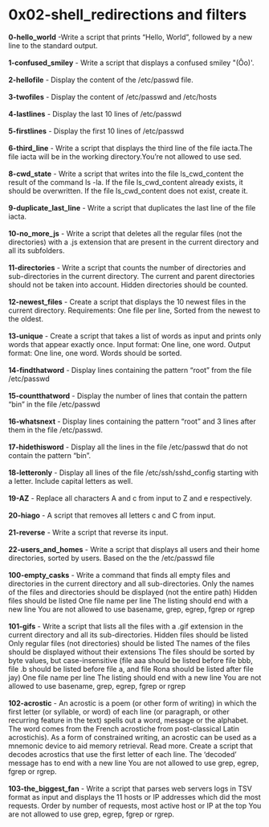 # 0x02-shell_redirections and filters<br/>
**0-hello_world** -Write a script that prints “Hello, World”, followed by a new line to the standard output.<br/><br/>
**1-confused_smiley** - Write a script that displays a confused smiley "(Ôo)'. <br/><br/>
**2-hellofile** - Display the content of the /etc/passwd file.<br/><br/>
**3-twofiles** - Display the content of /etc/passwd and /etc/hosts<br/><br/>
**4-lastlines** - Display the last 10 lines of /etc/passwd<br/><br/>
**5-firstlines** - Display the first 10 lines of /etc/passwd<br/><br/>
**6-third_line** - Write a script that displays the third line of the file iacta.The file iacta will be in the working directory.You’re not allowed to use sed.<br/><br/>
**8-cwd_state** - Write a script that writes into the file ls_cwd_content the result of the command ls -la. If the file ls_cwd_content already exists, it should be overwritten. If the file ls_cwd_content does not exist, create it.<br/><br/>
**9-duplicate_last_line** - Write a script that duplicates the last line of the file iacta.<br/><br/>
**10-no_more_js** - Write a script that deletes all the regular files (not the directories) with a .js extension that are present in the current directory and all its subfolders.<br/><br/>
**11-directories** - Write a script that counts the number of directories and sub-directories in the current directory. The current and parent directories should not be taken into account. Hidden directories should be counted.<br/><br/>
**12-newest_files** - Create a script that displays the 10 newest files in the current directory. Requirements: One file per line, Sorted from the newest to the oldest.<br/><br/>
**13-unique** - Create a script that takes a list of words as input and prints only words that appear exactly once. Input format: One line, one word. Output format: One line, one word. Words should be sorted.<br/><br/>
**14-findthatword** - Display lines containing the pattern “root” from the file /etc/passwd<br/><br/>
**15-countthatword** - Display the number of lines that contain the pattern “bin” in the file /etc/passwd<br/><br/>
**16-whatsnext** - Display lines containing the pattern “root” and 3 lines after them in the file /etc/passwd.<br/><br/>
**17-hidethisword** - Display all the lines in the file /etc/passwd that do not contain the pattern “bin”.<br/><br/>
**18-letteronly** - Display all lines of the file /etc/ssh/sshd_config starting with a letter. Include capital letters as well.<br/><br/>
**19-AZ** - Replace all characters A and c from input to Z and e respectively.<br/><br/>
**20-hiago** - A script that removes all letters c and C from input.<br/><br/>
**21-reverse** - Write a script that reverse its input.<br/><br/>
**22-users_and_homes** - Write a script that displays all users and their home directories, sorted by users. Based on the the /etc/passwd file<br/><br/>
**100-empty_casks** - Write a command that finds all empty files and directories in the current directory and all sub-directories. Only the names of the files and directories should be displayed (not the entire path) Hidden files should be listed One file name per line The listing should end with a new line You are not allowed to use basename, grep, egrep, fgrep or rgrep<br/><br/>
**101-gifs** - Write a script that lists all the files with a .gif extension in the current directory and all its sub-directories. Hidden files should be listed Only regular files (not directories) should be listed The names of the files should be displayed without their extensions The files should be sorted by byte values, but case-insensitive (file aaa should be listed before file bbb, file .b should be listed before file a, and file Rona should be listed after file jay) One file name per line The listing should end with a new line You are not allowed to use basename, grep, egrep, fgrep or rgrep<br/><br/>
**102-acrostic** - An acrostic is a poem (or other form of writing) in which the first letter (or syllable, or word) of each line (or paragraph, or other recurring feature in the text) spells out a word, message or the alphabet. The word comes from the French acrostiche from post-classical Latin acrostichis). As a form of constrained writing, an acrostic can be used as a mnemonic device to aid memory retrieval. Read more. Create a script that decodes acrostics that use the first letter of each line. The ‘decoded’ message has to end with a new line You are not allowed to use grep, egrep, fgrep or rgrep.<br/><br/>
**103-the_biggest_fan** - Write a script that parses web servers logs in TSV format as input and displays the 11 hosts or IP addresses which did the most requests. Order by number of requests, most active host or IP at the top You are not allowed to use grep, egrep, fgrep or rgrep.<br/><br/>
